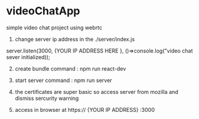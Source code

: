 # videoChatApp
simple video chat project using webrtc

1. change server ip address in the ./server/index.js

server.listen(3000, {YOUR IP ADDRESS HERE }, ()=>console.log("video chat sever initialized));


2. create bundle command : npm run react-dev

3. start server command : npm run server 

4. the certificates are super basic so access server from mozilla and dismiss sercurity warning 

5. access in browser at https:// {YOUR IP ADDRESS} :3000
